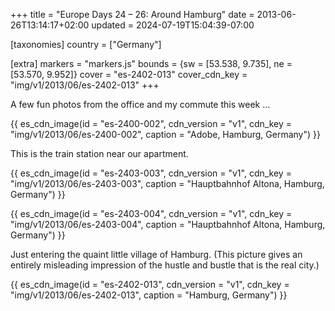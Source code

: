 +++
title = "Europe Days 24 – 26: Around Hamburg"
date = 2013-06-26T13:14:17+02:00
updated = 2024-07-19T15:04:39-07:00

[taxonomies]
country = ["Germany"]

[extra]
markers = "markers.js"
bounds = {sw = [53.538, 9.735], ne = [53.570, 9.952]}
cover = "es-2402-013"
cover_cdn_key = "img/v1/2013/06/es-2402-013"
+++

A few fun photos from the office and my commute this week ...

<!-- more -->

{{ es_cdn_image(id = "es-2400-002", cdn_version = "v1", cdn_key = "img/v1/2013/06/es-2400-002", caption = "Adobe, Hamburg, Germany") }}

This is the train station near our apartment.

{{ es_cdn_image(id = "es-2403-003", cdn_version = "v1", cdn_key = "img/v1/2013/06/es-2403-003", caption = "Hauptbahnhof Altona, Hamburg, Germany") }}

{{ es_cdn_image(id = "es-2403-004", cdn_version = "v1", cdn_key = "img/v1/2013/06/es-2403-004", caption = "Hauptbahnhof Altona, Hamburg, Germany") }}

Just entering the quaint little village of Hamburg. (This picture gives an entirely misleading impression of the hustle and bustle that is the real city.)

{{ es_cdn_image(id = "es-2402-013", cdn_version = "v1", cdn_key = "img/v1/2013/06/es-2402-013", caption = "Hamburg, Germany") }}

